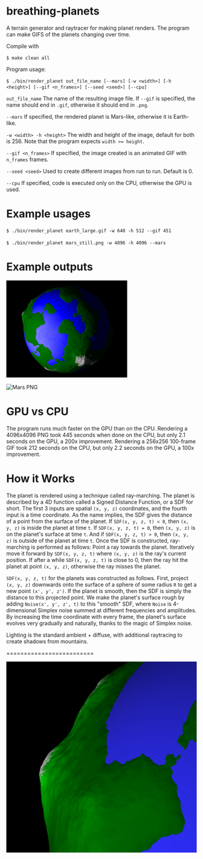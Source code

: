# breathing-planets

A terrain generator and raytracer for making planet renders. The program can make GIFS of the planets changing over time.

Compile with

    $ make clean all

Program usage:

    $ ./bin/render_planet out_file_name [--mars] [-w <width>] [-h <height>] [--gif <n_frames>] [--seed <seed>] [--cpu]

`out_file_name` The name of the resulting image file. If `--gif` is specified, the name should end in `.gif`, otherwise it should end in `.png`.

`--mars` If specified, the rendered planet is Mars-like, otherwise it is Earth-like.

`-w <width> -h <height>` The width and height of the image, default for both is 256. Note that the program expects `width >= height`.

`--gif <n_frames>` If specified, the image created is an animated GIF with `n_frames` frames.

`--seed <seed>` Used to create different images from run to run. Default is 0.

`--cpu` If specified, code is executed only on the CPU, otherwise the GPU is used.

# Example usages

    $ ./bin/render_planet earth_large.gif -w 640 -h 512 --gif 451

    $ ./bin/render_planet mars_still.png -w 4096 -h 4096 --mars

# Example outputs

![Earth GIF](/imgs/example_earth.gif "Rendered spinning Earth")

![Mars PNG](/imgs/mars_large.png "Rendered Mars")

# GPU vs CPU

The program runs much faster on the GPU than on the CPU. Rendering a 4096x4096 PNG took 445 seconds when done on the CPU,
but only 2.1 seconds on the GPU, a 200x improvement. Rendering a 256x256 100-frame GIF took 212 seconds on the CPU, but only 2.2 seconds on the GPU, a 100x improvement.

# How it Works

The planet is rendered using a technique called ray-marching. The planet is described by a 4D function called a Signed Distance Function, or a SDF for short. The first 3 inputs are spatial `(x, y, z)` coordinates, and the fourth input is a time coordinate. As the name implies, the SDF gives the distance of a point from the surface of the planet. If `SDF(x, y, z, t) < 0`, then `(x, y, z)` is inside the planet at time `t`. If `SDF(x, y, z, t) = 0`, then `(x, y, z)` is on the planet's surface at time `t`. And if `SDF(x, y, z, t) > 0`, then `(x, y, z)` is outside of the planet at time `t`. Once the SDF is constructed, ray-marching is performed as follows: Point a ray towards the planet. Iteratively move it forward by `SDF(x, y, z, t)` where `(x, y, z)` is the ray's current position. If after a while `SDF(x, y, z, t)` is close to 0, then the ray hit the planet at point `(x, y, z)`, otherwise the ray misses the planet.

`SDF(x, y, z, t)` for the planets was constructed as follows. First, project `(x, y, z)` downwards onto the surface of a sphere of some radius `R` to get a new point `(x', y', z')`. If the planet is smooth, then the SDF is simply the distance to this projected point. We make the planet's surface rough by adding `Noise(x', y', z', t)` to this "smooth" SDF, where `Noise` is 4-dimensional Simplex noise summed at different frequencies and amplitudes. By increasing the time coordinate with every frame, the planet's surface evolves very gradually and naturally, thanks to the magic of Simplex noise.

Lighting is the standard ambient + diffuse, with additional raytracing to create shadows from mountains.

=========================

![Earth Terrain Closeup](/imgs/large_earth_closeup.png "Earth Terrain Closeup")

